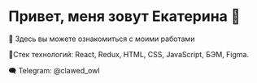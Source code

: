 # Привет, меня зовут Екатерина 🦝
👀 Здесь вы можете ознакомиться с моими работами

🍒Стек технологий: React, Redux, HTML, CSS, JavaScript, БЭМ, Figma.

🗨 Telegram: @clawed_owl


